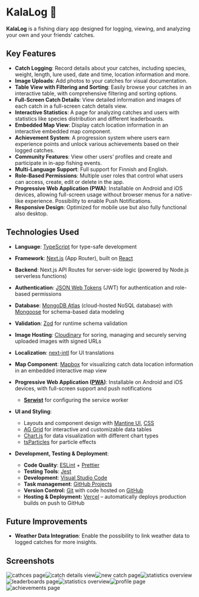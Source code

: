 # KalaLog 🎣

**KalaLog** is a fishing diary app designed for logging, viewing, and analyzing your own and your friends' catches. 


## Key Features
- **Catch Logging**: Record details about your catches, including species, weight, length, lure used, date and time, location information and more.
- **Image Uploads**: Add photos to your catches for visual documentation.
- **Table View with Filtering and Sorting**: Easily browse your catches in an interactive table, with comprehensive filtering and sorting options.
- **Full-Screen Catch Details**: View detailed information and images of each catch in a full-screen catch details view.
- **Interactive Statistics**: A page for analyzing catches and users with statistics like species distribution and different leaderboards.
- **Embedded Map View**: Display catch location information in an interactive embedded map component.
- **Achievement System**: A progression system where users earn experience points and unlock various achievements based on their logged catches.
- **Community Features**: View other users’ profiles and create and participate in in-app fishing events.
- **Multi-Language Support**: Full support for Finnish and English. 
- **Role-Based Permissions**: Multiple user roles that control what users can access, create, edit or delete in the app.
- **Progressive Web Application (PWA)**: Installable on Android and iOS devices, allowing full-screen usage without browser menus for a native-like experience. Possibility to enable Push Notifications.
- **Responsive Design**: Optimized for mobile use but also fully functional also desktop.


## Technologies Used
- **Language**: [TypeScript](https://www.typescriptlang.org/) for type-safe development
- **Framework**: [Next.js](https://nextjs.org/) (App Router), built on [React](https://react.dev/)
- **Backend**: Next.js API Routes for server-side logic (powered by Node.js serverless functions)
- **Authentication**: [JSON Web Tokens](https://jwt.io/) (JWT) for authentication and role-based permissions
- **Database**: [MongoDB Atlas](https://www.mongodb.com/atlas) (cloud-hosted NoSQL database) with [Mongoose](https://mongoosejs.com/) for schema-based data modeling
- **Validation**: [Zod](https://github.com/colinhacks/zod) for runtime schema validation
- **Image Hosting**: [Cloudinary](https://cloudinary.com/) for soring, managing and securely serving uploaded images with signed URLs
- **Localization**: [next-intl](https://next-intl.dev/) for UI translations
- **Map Component**: [Mapbox](https://www.mapbox.com/) for visualizing catch data location information in an embedded interactive map view
- **Progressive Web Application ([PWA](https://developer.mozilla.org/en-US/docs/Web/Progressive_web_apps))**: Installable on Android and iOS devices, with full-screen support and push notifications
  - [**Serwist**](https://serwist.pages.dev/) for configuring the service worker

- **UI and Styling**: 
  - Layouts and component design with [Mantine UI](https://mantine.dev/), [CSS](https://developer.mozilla.org/en-US/docs/Web/CSS)
  - [AG Grid](https://www.ag-grid.com/) for interactive and customizable data tables
  - [Chart.js](https://www.chartjs.org/docs/latest/) for data visualization with different chart types
  - [tsParticles](https://particles.js.org/) for particle effects
  
- **Development, Testing & Deployment**:
  - **Code Quality**: [ESLint](https://eslint.org/) + [Prettier](https://prettier.io/)
  - **Testing Tools**: [Jest](https://jestjs.io/)
  - **Development**: [Visual Studio Code](https://code.visualstudio.com/)
  - **Task management**: [GitHub Projects](https://docs.github.com/en/issues/planning-and-tracking-with-projects/learning-about-projects/about-projects) 
  - **Version Control:** [Git](https://git-scm.com/) with code hosted on [GitHub](https://github.com/)
  - **Hosting & Deployment:** [Vercel](https://vercel.com/) – automatically deploys production builds on push to GitHub


## Future Improvements
- **Weather Data Integration**: Enable the possibility to link weather data to logged catches for more insights.


## Screenshots

![cathces page](public/catches-page.png)![catch details view](public/catch-details-view.png)![new catch page](public/new-catch-page.png)![statistics overview](public/statistics-overview.png)![leaderboards page](public/leaderboards-page.png)![statistics overview](public/map-view.png)![profile page](public/profile-page.png)![achievements page](public/achievements-page.png)